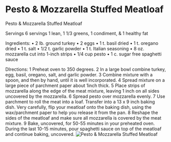 # Pesto & Mozzarella Stuffed Meatloaf

Pesto & Mozzarella Stuffed Meatloaf

Servings 6 servings
1 lean, 1 1/3 greens, 1 condiment, & 1 healthy fat

Ingredients:
• 2 lb. ground turkey
• 2 eggs
• 1 t. basil dried
• 1 t. oregano dried
• 1 t. salt
• 1/2 t. garlic powder
• 1 t. Italian seasoning
• 8 oz. mozzarella cut into 1-inch strips
• 1/4 cup pesto
• 1 c. sugar free spaghetti sauce

DIrections:
1 Preheat oven to 350 degrees.
2 In a large bowl combine turkey, egg, basil, oregano, salt, and garlic powder.
3 Combine mixture with a spoon, and then by hand, until it is well incorporated.
4 Spread mixture on a large piece of parchment paper about 1inch thick.
5 Place strips of mozzarella along the edge of the meat mixture, leaving 1 inch on all sides uncovered by the mozzarella.
6 Spread pesto over mozzarella evenly.
7 Use parchment to roll the meat into a loaf. Transfer into a 13 x 9 inch baking dish. Very carefully, flip your meatloaf onto the baking dish, using the wax/parchment paper to help you release it from the pan.
8 Reshape the sides of the meatloaf and make sure all mozzarella is covered by the meat mixture.
9 Bake, uncovered, for 50-55 minutes in your preheated oven. During the last 10-15 minutes, pour spaghetti sauce on top of the meatloaf and continue baking, uncovered.
![Pesto & Mozzarella Stuffed Meatloaf](./Pesto%20&%20Mozzarella%20Stuffed%20Meatloaf.png)

